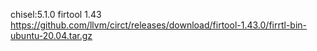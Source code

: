 chisel:5.1.0
firtool 1.43 https://github.com/llvm/circt/releases/download/firtool-1.43.0/firrtl-bin-ubuntu-20.04.tar.gz